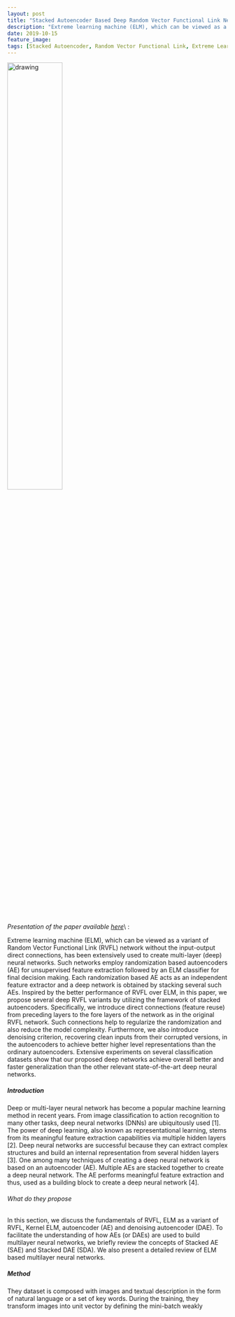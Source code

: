 ```yaml
---
layout: post
title: "Stacked Autoencoder Based Deep Random Vector Functional Link Neural Network for Classification"
description: "Extreme learning machine (ELM), which can be viewed as a variant of Random Vector Functional Link (RVFL) network without the input-output direct connections, has been extensively used to create multi-layer (deep) neural networks. Such networks employ randomization based autoencoders (AE) for unsupervised feature extraction followed by an ELM classifier for final decision making."
date: 2019-10-15
feature_image: 
tags: [Stacked Autoencoder, Random Vector Functional Link, Extreme Learning Machine, Deep Learning]
---
```


<img src="https://ars.els-cdn.com/content/image/1-s2.0-S1568494619306350-gr3.jpg" alt="drawing" width="auto" max-width="100%" height="50%" />
<br>

*Presentation of the paper available [here](https://arxiv.org/pdf/1910.01858.pdf)*\ :

Extreme learning machine (ELM), which can be viewed as a variant of Random Vector Functional Link (RVFL) network without the input-output direct connections, has been extensively used to create multi-layer (deep) neural networks.
Such networks employ randomization based autoencoders (AE) for unsupervised feature extraction followed by an ELM classifier for final decision making. Each randomization based AE acts as an independent feature extractor and a deep network is obtained by stacking several such AEs. Inspired by the better performance of RVFL over ELM, in this paper, we propose several deep RVFL variants by utilizing the framework of stacked autoencoders. Specifically, we introduce direct connections (feature reuse) from preceding layers to the fore layers of the network as in the original RVFL network. Such connections help to regularize the randomization and also reduce the model complexity. Furthermore, we also introduce denoising criterion, recovering clean inputs from their corrupted versions, in the autoencoders to achieve better higher level representations than the ordinary autoencoders. Extensive experiments on several classification datasets show that our proposed deep networks achieve overall better and faster generalization than the other relevant state-of-the-art deep neural networks.
<!--more-->

##### Introduction
Deep or multi-layer neural network has become a popular machine learning
method in recent years. From image classification to action recognition to many other tasks, deep neural networks (DNNs) are ubiquitously used [1]. The power
of deep learning, also known as representational learning, stems from its meaningful feature extraction capabilities via multiple hidden layers [2]. Deep neural
networks are successful because they can extract complex structures and build
an internal representation from several hidden layers [3]. One among many
techniques of creating a deep neural network is based on an autoencoder (AE).
Multiple AEs are stacked together to create a deep neural network. The AE
performs meaningful feature extraction and thus, used as a building block to
create a deep neural network [4].

###### What do they propose

In this section, we discuss the fundamentals of RVFL, ELM as a variant
of RVFL, Kernel ELM, autoencoder (AE) and denoising autoencoder (DAE).
To facilitate the understanding of how AEs (or DAEs) are used to build multilayer neural networks, we briefly review the concepts of Stacked AE (SAE) and
Stacked DAE (SDA). We also present a detailed review of ELM based multilayer neural networks.


##### Method

They dataset is composed with images and textual description in the form of natural language or a set of key words.
During the training, they transform images into unit vector by defining the mini-batch weakly
